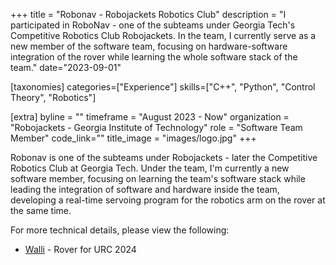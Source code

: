 +++
title = "Robonav - Robojackets Robotics Club"
description = "I participated in RoboNav - one of the subteams under Georgia Tech's Competitive Robotics Club Robojackets. In the team, I currently serve as a new member of the software team, focusing on hardware-software integration of the rover while learning the whole software stack of the team."
date="2023-09-01"

[taxonomies]
categories=["Experience"]
skills=["C++", "Python", "Control Theory", "Robotics"]

[extra]
byline = ""
timeframe = "August 2023 - Now"
organization = "Robojackets - Georgia Institute of Technology"
role = "Software Team Member"
code_link=""
title_image = "images/logo.jpg"
+++

Robonav is one of the subteams under Robojackets - later the Competitive Robotics Club at Georgia Tech. Under the team, I'm currently a new software member, focusing on learning the team's software stack while leading the integration of software and hardware inside the team, developing a real-time servoing program for the robotics arm on the rover at the same time.

For more technical details, please view the following:

- [Walli](@/projects/robots/walli/index.md) - Rover for URC 2024
